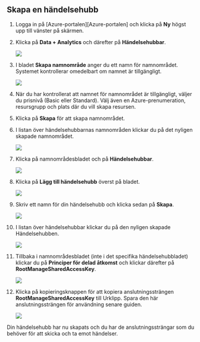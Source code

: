 ## <a name="create-an-event-hub"></a>Skapa en händelsehubb
1. Logga in på [Azure-portalen][Azure-portalen] och klicka på **Ny** högst upp till vänster på skärmen.
2. Klicka på **Data + Analytics** och därefter på **Händelsehubbar**.
   
    ![](./media/event-hubs-create-event-hub/create-event-hub9.png)
3. I bladet **Skapa namnområde** anger du ett namn för namnområdet. Systemet kontrollerar omedelbart om namnet är tillgängligt.
   
    ![](./media/event-hubs-create-event-hub/create-event-hub1.png)
4. När du har kontrollerat att namnet för namnområdet är tillgängligt, väljer du prisnivå (Basic eller Standard). Välj även en Azure-prenumeration, resursgrupp och plats där du vill skapa resursen. 
5. Klicka på **Skapa** för att skapa namnområdet.
6. I listan över händelsehubbarnas namnområden klickar du på det nyligen skapade namnområdet.      
   
    ![](./media/event-hubs-create-event-hub/create-event-hub2.png)
7. Klicka på namnområdesbladet och på **Händelsehubbar**.
   
    ![](./media/event-hubs-create-event-hub/create-event-hub3.png)
8. Klicka på **Lägg till händelsehubb** överst på bladet.
   
    ![](./media/event-hubs-create-event-hub/create-event-hub4.png)
9. Skriv ett namn för din händelsehubb och klicka sedan på **Skapa**.
   
    ![](./media/event-hubs-create-event-hub/create-event-hub5.png)
10. I listan över händelsehubbar klickar du på den nyligen skapade Händelsehubben. 
    
     ![](./media/event-hubs-create-event-hub/create-event-hub6.png)
11. Tillbaka i namnområdesbladet (inte i det specifika händelsehubbladet) klickar du på **Principer för delad åtkomst** och klickar därefter på **RootManageSharedAccessKey**.
    
     ![](./media/event-hubs-create-event-hub/create-event-hub7.png)
12. Klicka på kopieringsknappen för att kopiera anslutningssträngen **RootManageSharedAccessKey** till Urklipp. Spara den här anslutningssträngen för användning senare guiden.
    
     ![](./media/event-hubs-create-event-hub/create-event-hub8.png)

Din händelsehubb har nu skapats och du har de anslutningssträngar som du behöver för att skicka och ta emot händelser.

[Azure Portal]: https://portal.azure.com/

<!--HONumber=Nov16_HO2-->


